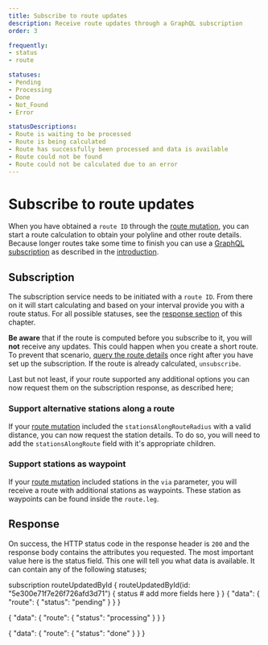 ```yaml
---
title: Subscribe to route updates
description: Receive route updates through a GraphQL subscription
order: 3

frequently:
- status
- route

statuses:
- Pending
- Processing
- Done
- Not_Found
- Error

statusDescriptions:
- Route is waiting to be processed
- Route is being calculated
- Route has successfully been processed and data is available
- Route could not be found
- Route could not be calculated due to an error
---
```


# Subscribe to route updates
When you have obtained a `route ID` through the [route mutation](), you can start a route calculation to obtain your polyline and other route details. Because longer routes take some time to finish you can use a [GraphQL subscription](https://graphql.org/blog/subscriptions-in-graphql-and-relay/) as described in the [introduction](). 

## Subscription
The subscription service needs to be initiated with a `route ID`. From there on it will start calculating and based on your interval provide you with a route status. For all possible statuses, see the [response section]() of this chapter. 

**Be aware** that if the route is computed before you subscribe to it, you will **not** receive any updates. This could happen when you create a short route. To prevent that scenario, [query the route details]() once right after you have set up the subscription. If the route is already calculated, `unsubscribe`.

Last but not least, if your route supported any additional options you can now request them on the subscription response, as described here;

### Support alternative stations along a route
If your [route mutation]() included the `stationsAlongRouteRadius` with a valid distance, you can now request the station details. To do so, you will need to add the `stationsAlongRoute` field with it's appropriate children.

### Support stations as waypoint
If your [route mutation]() included stations in the `via` parameter, you will receive a route with additional stations as waypoints. These station as waypoints can be found inside the `route.leg`. 

<schema type="Subscription" name="routeUpdatedById" :frequent="frequently"></schema>

## Response
On success, the HTTP status code in the response header is `200` and the response body contains the attributes you requested. The most important value here is the status field. This one will tell you what data is available. It can contain any of the following statuses;

<status-table :statuses="statuses" :descriptions="statusDescriptions"></status-table>


<errors name=""></errors>

<playground url="https://playground.chargetrip.com/?page=routeUpdatedById">
<code-block lang="graphql" query="routeUpdatedById" query-type="subscription">					
subscription routeUpdatedById {
  routeUpdatedById(id: "5e300e71f7e26f726afd3d71") {
    status
    # add more fields here
  }
}
</code-block>
<code-block lang="json">
{
  "data": {
    "route": {
      "status": "pending"
    }
  }
}

{
  "data": {
    "route": {
      "status": "processing"
    }
  }
}

{
  "data": {
    "route": {
      "status": "done"
    }
  }
}
</code-block>
</playground>
